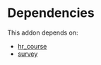 # Dependencies

This addon depends on:

- [hr_course](https://github.com/bringout/oca-technical)
- [survey](https://github.com/bringout/oca-ocb-core/tree/e9ca19c0c154b94934ea86258814c560c4e016f4/odoo-bringout-oca-ocb-survey)
